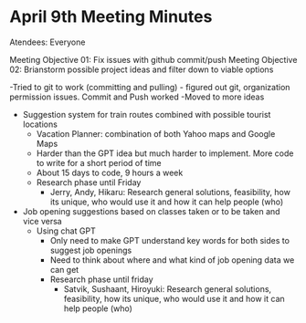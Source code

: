 # April 9th Meeting Minutes

Atendees: Everyone

Meeting Objective 01: Fix issues with github commit/push 
Meeting Objective 02: Brianstorm possible project ideas and filter down to viable options

-Tried to git to work (committing and pulling)
	- figured out git, organization permission issues. Commit and Push worked
-Moved to more ideas
  - Suggestion system for train routes combined with possible tourist locations
      - Vacation Planner: combination of both Yahoo maps and Google Maps
      - Harder than the GPT idea but much harder to implement. More code to write for a short period of time
      - About 15 days to code, 9 hours a week
      - Research phase until Friday
          - Jerry, Andy, Hikaru: Research general solutions, feasibility,  how its unique, who would use it and how it can help people (who)
- Job opening suggestions based on classes taken or to be taken and vice versa
  - Using chat GPT
    - Only need to make GPT understand key words for both sides to suggest job openings
    - Need to think about where and what kind of job opening data we can get
    - Research phase until friday
         - Satvik, Sushaant, Hiroyuki: Research general solutions, feasibility,  how its unique, who would use it and how it can help people (who)
       
  

